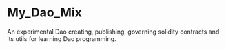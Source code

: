# My_Dao_Mix
An experimental Dao creating, publishing, governing solidity contracts and its utils for learning Dao programming.
